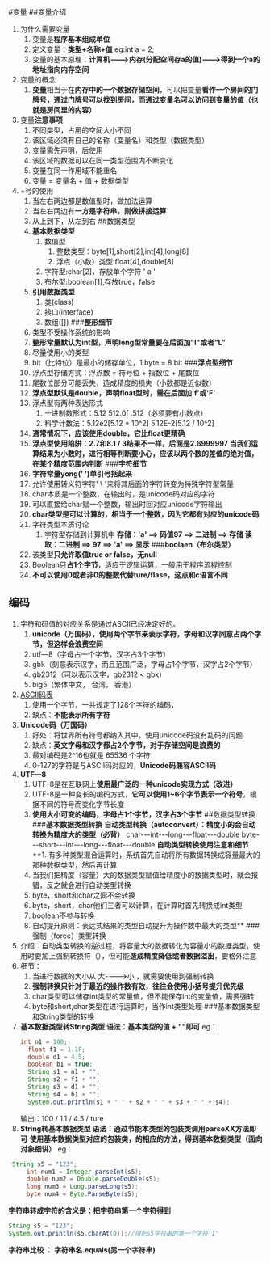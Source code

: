 #变量
##变量介绍
1. 为什么需要变量
   1. 变量是**程序基本组成单位**
   1. 定义变量：**类型+名称+值**
  eg:int a = 2;
   2. 变量的基本原理：**计算机--->内存(分配空间存a的值)--->得到一个a的地址指向内存空间**
2. 变量的概念
   1. **变量**相当于在**内存中的一个数据存储空间**，可以把变量**看作一个房间的门牌号，通过门牌号可以找到房间，而通过变量名可以访问到变量的值（也就是房间里的内容）**
3. 变量**注意事项**
   1.  不同类型，占用的空间大小不同
   2.  该区域必须有自己的名称（变量名）和类型（数据类型）
   3.  变量需先声明，后使用
   4.  该区域的数据可以在同一类型范围内不断变化
   5.  变量在同一作用域不能重名
   6.  变量 = 变量名 + 值 + 数据类型
4. +号的使用
   1. 当左右两边都是数值型时，做加法运算
   2. 当左右两边有**一方是字符串，则做拼接运算**
   3. 从上到下，从左到右
##数据类型
   1. **基本数据类型**
      1. 数值型
         1. 整数类型：byte[1],short[2],int[4],long[8]
         2. 浮点（小数）类型:float[4],double[8]
      2. 字符型:char[2]，存放单个字符 ' a '
      3. 布尔型:boolean[1],存放true，false
   2. **引用数据类型**
      1. 类(class)
      2. 接口(interface)
      3. 数组([])
###**整形细节**
   1. 类型不受操作系统的影响
   2. **整形常量默认为int型，声明long型常量要在后面加"l"或者"L"**
   3. 尽量使用小的类型
   4. bit（比特位）是最小的储存单位，1 byte = 8 bit
###**浮点型细节**
   1. 浮点型存储方式：浮点数 = 符号位 + 指数位 + 尾数位
   2. 尾数位部分可能丢失，造成精度的损失（小数都是近似数）
   3. **浮点型默认是double，声明float型时，需在后面加'f'或'F'**
   4. 浮点型有两种表达形式
       1. 十进制数形式：5.12 512.0f .512（必须要有小数点）
       2. 科学计数法：5.12e2[5.12 * 10^2] 5.12E-2[5.12 / 10^2]
   5. **通常情况下，应该使用double，它比float更精确**
   6. **浮点型使用陷阱：2.7和8.1 / 3结果不一样，后面是2.6999997
      当我们运算结果为小数时，进行相等判断要小心，应该以两个数的差值的绝对值，在某个精度范围内判断**
###**字符细节**
   1. **字符常量yong(' ')单引号括起来**
   2. 允许使用转义符字符' \ '来将其后面的字符转变为特殊字符型常量
   3. char本质是一个整数，在输出时，是unicode码对应的字符
   4. 可以直接给char赋一个整数，输出时回对应unicode字符输出
   5. **char类型是可以计算的，相当于一个整数，因为它都有对应的unicode码**
   6. 字符类型本质讨论
      1. 字符型存储到计算机中
          **存储：'a' ==> 码值97 ==> 二进制 ==> 存储
          读取：二进制 ==> 97 ==> 'a' ==> 显示**
###**boolaen（布尔类型）**
   1. 该类型**只允许取值true or false，无null**
   2. Boolean只**占1个字节**，适应于逻辑运算，一般用于程序流程控制
   3. **不可以使用0或者非0的整数代替ture/flase，这点和c语言不同**
## 编码
   1. 字符和码值的对应关系是通过ASCII已经决定好的。
      1. **unicode（万国码），使用两个字节来表示字符，字母和汉字同意占两个字节，但这样会浪费空间**
      2. utf—8（字母占一个字节，汉字占3个字节）
      3. gbk（刻意表示汉字，而且范围广泛，字母占1个字节，汉字占2个字节）
      4. gb2312（可以表示汉字，gb2312 < gbk）
      5. big5（繁体中文， 台湾， 香港）
   2. [ASCII码表](http://c.biancheng.net/c/ascii/)
      1. 使用一个字节，一共规定了128个字符的编码，
      2. 缺点：**不能表示所有字符**
   3. **Unicode码（万国码）**
      1. 好处：将世界所有符号都纳入其中，使用unicode码没有乱码的问题
      2. 缺点：**英文字母和汉字都占2个字节，对于存储空间是浪费的**
      3. 最对编码是2^16也就是 65536 个字符
      4. 0-127的字符是与ASCII码对应的，**Unicode码兼容ASCII码**
   4. **UTF—8**
      1. UTF-8是在互联网上**使用最广泛的一种unicode实现方式（改进）**
      2. UTF-8是一种变长的编码方式，**它可以使用1~6个字节表示一个符号**，根据不同的符号而变化字节长度
      3. **使用大小可变的编码，字母占1个字节，汉字占3个字节**
##数据类型转换
###**基本数据类型转换**
   **自动类型转换（autoconvert）：精度小的会自动转换为精度大的类型（必背）**
   char---int---long---float---double
   byte---short---int---long---float---double
   **自动类型转换使用注意和细节**
      **1. 有多种类型混合运算时，系统首先自动将所有数据转换成容量最大的那种数据类型，然后再计算
      2. 当我们把精度（容量）大的数据类型赋值给精度小的数据类型时，就会报错，反之就会进行自动类型转换
      3. byte，short和char之间不会转换
      4. byte，short，char他们三者可以计算，在计算时首先转换成int类型
      5. boolean不参与转换
      6. 自动提升原则：表达式结果的类型自动提升为操作数中最大的类型**
###强制（force）类型转换
   1. 介绍：自动类型转换的逆过程，将容量大的数据转化为容量小的数据类型，使用时要加上强制转换符（），但可能**造成精度降低或者数据溢出**，要格外注意
   2. 细节：
      1. 当进行数据的大小从 大---->小 ，就需要使用到强制转换
      2. **强制转换只针对于最近的操作数有效，往往会使用小括号提升优先级**
      3. char类型可以储存int类型的常量值，但不能保存int的变量值，需要强转
      4. byte和short,char类型在进行运算时，当作int类型处理
###基本数据类型和String类型的转换
   1. **基本数据类型转String类型
   语法：基本类型的值 + ""即可**
   eg：
      ```java
      int n1 = 100;
		float f1 = 1.1F;
		double d1 = 4.5;
		boolean b1 = true;
		String s1 = n1 + "";
		String s2 = f1 + "";
		String s3 = d1 + "";
		String s4 = b1 + "";
		System.out.println(s1 + " " + s2 + " " + s3 + " " + s4);
      ```
      输出：100 / 1.1 / 4.5 / ture
   2. **String转基本数据类型
   语法：通过节能本类型的包装类调用parseXX方法即可**
   **使用基本数据类型对应的包装类，的相应的方法，得到基本数据类型（面向对象细讲）**
   eg：
   ```java
   	String s5 = "123";
		int num1 = Integer.parseInt(s5);
		double num2 = Double.parseDouble(s5);
		long num3 = Long.parseLong(s5);
		byte num4 = Byte.ParseByte(s5);
   ```
   **字符串转成字符的含义是：把字符串第一个字符得到**
   ```java
   String s5 = "123";
   System.out.println(s5.charAt(0));//得到s5字符串的第一个字符'1'
   ```
   **字符串比较 ： 字符串名.equals(另一个字符串)**